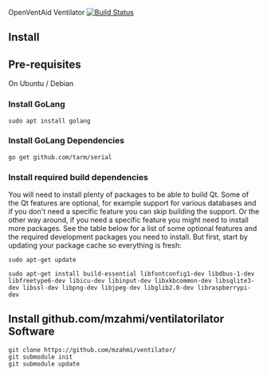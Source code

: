OpenVentAid Ventilator [![Build Status](https://travis-ci.org/mzahmi/ventilator.svg?branch=master)](https://travis-ci.org/mzahmi/ventilator)

## Install

## Pre-requisites

On Ubuntu / Debian

### Install GoLang

```
sudo apt install golang
```

### Install GoLang Dependencies

```
go get github.com/tarm/serial
```

### Install required build dependencies

You will need to install plenty of packages to be able to build Qt. Some of the Qt features are optional, for example support for various databases and if you don't need a specific feature you can skip building the support. Or the other way around, if you need a specific feature you might need to install more packages. See the table below for a list of some optional features and the required development packages you need to install. But first, start by updating your package cache so everything is fresh:

```
sudo apt-get update

sudo apt-get install build-essential libfontconfig1-dev libdbus-1-dev libfreetype6-dev libicu-dev libinput-dev libxkbcommon-dev libsqlite3-dev libssl-dev libpng-dev libjpeg-dev libglib2.0-dev libraspberrypi-dev
```

## Install github.com/mzahmi/ventilatorilator Software 

```
git clone https://github.com/mzahmi/ventilator/
git submodule init
git submodule update
```


